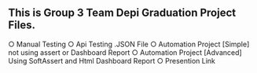 ## This is Group 3 Team Depi Graduation Project Files.

○ Manual Testing
○ Api Testing .JSON File
○ Automation Project [Simple] not using assert or Dashboard Report
○ Automation Project [Advanced] Using SoftAssert and Html Dashboard Report
○ Presention Link
